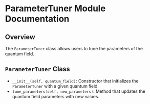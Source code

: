 # ParameterTuner Module Documentation

## Overview
The `ParameterTuner` class allows users to tune the parameters of the quantum field.

## `ParameterTuner` Class
- `__init__(self, quantum_field)`: Constructor that initializes the `ParameterTuner` with a given quantum field.
- `tune_parameters(self, new_parameters)`: Method that updates the quantum field parameters with new values.